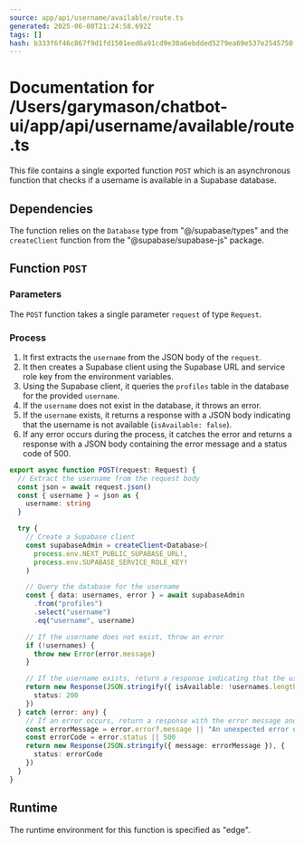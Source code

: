 ```yaml
---
source: app/api/username/available/route.ts
generated: 2025-06-08T21:24:58.692Z
tags: []
hash: b333f6f46c867f9d1fd1501eed6a91cd9e30a6ebdded5279ea69e537e2545750
---
```


# Documentation for /Users/garymason/chatbot-ui/app/api/username/available/route.ts

This file contains a single exported function `POST` which is an asynchronous function that checks if a username is available in a Supabase database. 

## Dependencies

The function relies on the `Database` type from "@/supabase/types" and the `createClient` function from the "@supabase/supabase-js" package.

## Function `POST`

### Parameters

The `POST` function takes a single parameter `request` of type `Request`. 

### Process

1. It first extracts the `username` from the JSON body of the `request`.
2. It then creates a Supabase client using the Supabase URL and service role key from the environment variables.
3. Using the Supabase client, it queries the `profiles` table in the database for the provided `username`.
4. If the `username` does not exist in the database, it throws an error.
5. If the `username` exists, it returns a response with a JSON body indicating that the username is not available (`isAvailable: false`).
6. If any error occurs during the process, it catches the error and returns a response with a JSON body containing the error message and a status code of 500.

```ts
export async function POST(request: Request) {
  // Extract the username from the request body
  const json = await request.json()
  const { username } = json as {
    username: string
  }

  try {
    // Create a Supabase client
    const supabaseAdmin = createClient<Database>(
      process.env.NEXT_PUBLIC_SUPABASE_URL!,
      process.env.SUPABASE_SERVICE_ROLE_KEY!
    )

    // Query the database for the username
    const { data: usernames, error } = await supabaseAdmin
      .from("profiles")
      .select("username")
      .eq("username", username)

    // If the username does not exist, throw an error
    if (!usernames) {
      throw new Error(error.message)
    }

    // If the username exists, return a response indicating that the username is not available
    return new Response(JSON.stringify({ isAvailable: !usernames.length }), {
      status: 200
    })
  } catch (error: any) {
    // If an error occurs, return a response with the error message and a status code of 500
    const errorMessage = error.error?.message || "An unexpected error occurred"
    const errorCode = error.status || 500
    return new Response(JSON.stringify({ message: errorMessage }), {
      status: errorCode
    })
  }
}
```

## Runtime

The runtime environment for this function is specified as "edge".
